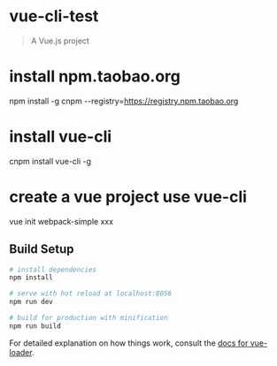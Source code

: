 # vue-cli-test

> A Vue.js project

# install npm.taobao.org
npm install -g cnpm --registry=https://registry.npm.taobao.org

# install vue-cli
cnpm install vue-cli -g

# create a vue project use vue-cli
vue init webpack-simple xxx

## Build Setup

``` bash
# install dependencies
npm install

# serve with hot reload at localhost:8056
npm run dev

# build for production with minification
npm run build
```
For detailed explanation on how things work, consult the [docs for vue-loader](http://vuejs.github.io/vue-loader).
